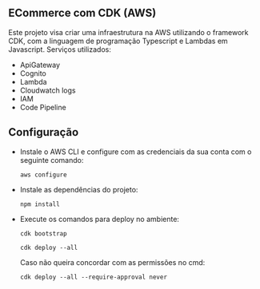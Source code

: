 ## ECommerce com CDK (AWS) 

Este projeto visa criar uma infraestrutura na AWS utilizando o framework CDK, com a linguagem de programação Typescript e Lambdas em Javascript.
Serviços utilizados: 
- ApiGateway
- Cognito
- Lambda
- Cloudwatch logs
- IAM
- Code Pipeline

## Configuração 

- Instale o AWS CLI e configure com as credenciais da sua conta com o seguinte comando:
  ```
  aws configure
  ```

- Instale as dependências do projeto:
  ```
  npm install
  ```

- Execute os comandos para deploy no ambiente:
  ```
  cdk bootstrap
  ```
  ```
  cdk deploy --all 
  ```

  Caso não queira concordar com as permissões no cmd:
  ```
  cdk deploy --all --require-approval never
  ```
  
